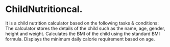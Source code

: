 # ChildNutritioncal.

It is  a child nutrition calculator based on the following tasks & conditions:
The calculator stores the details of the child such as the name, age, gender, height and weight.
Calculates the BMI of the child using the standard BMI formula.
Displays the minimum daily calorie requirement based on age.
